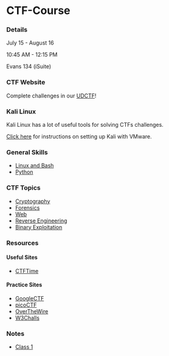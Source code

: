 # CTF-Course

### Details
July 15 - August 16

10:45 AM - 12:15 PM

Evans 134 (iSuite)


### CTF Website
Complete challenges in our [UDCTF](https://udctf.com)!


### Kali Linux
Kali Linux has a lot of useful tools for solving CTFs challenges.

[Click here](kali.md) for instructions on setting up Kali with VMware.


### General Skills
* [Linux and Bash](Linux/)
* [Python](Python/)


### CTF Topics
* [Cryptography](Cryptography/)
* [Forensics](Forensics/)
* [Web](Web/)
* [Reverse Engineering](Reverse-Engineering/)
* [Binary Exploitation](Binary-Exploitation/)


### Resources

#### Useful Sites
* [CTFTime](https://ctftime.org/)

#### Practice Sites
* [GoogleCTF](https://capturetheflag.withgoogle.com/#beginners/)
* [picoCTF](https://2018game.picoctf.com/)
* [OverTheWire](http://overthewire.org/)
* [W3Challs](https://w3challs.com/)

### Notes
* [Class 1](Classes/1/intro.md)



